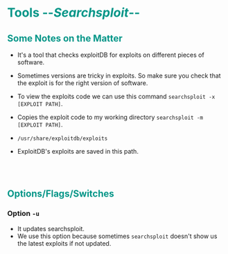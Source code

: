 # <span style="color:#009688">Tools --*Searchsploit*--</span> 

## <span style="color:#009688"> Some Notes on the Matter    

* It's a tool that checks exploitDB for exploits on different pieces of software.

*  Sometimes versions are tricky in exploits. So make sure you check that the exploit is for the right version of software. 

* To view the exploits code we can use this command `searchsploit -x [EXPLOIT PATH]`.  
*  Copies the exploit code to my working directory `searchsploit -m [EXPLOIT PATH]`.    

* `/usr/share/exploitdb/exploits`
* ExploitDB's exploits are saved in this path.  

<br/><br/>

## <span style="color:#009688">Options/Flags/Switches  

### Option `-u`  
* It updates searchsploit.  
* We use this option because sometimes `searchsploit` doesn't show us the latest exploits if not updated.

<br/><br/>